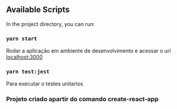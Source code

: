 ## Available Scripts

In the project directory, you can run:

### `yarn start`

Rodar a aplicação em ambiente de desenvolvimento e acessar o url [localhost:3000](http://127.0.0.1:3000)

### `yarn test:jest`

Para executar o testes unitarios

### Projeto criado apartir do comando create-react-app
